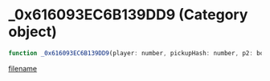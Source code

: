 # _0x616093EC6B139DD9 (Category object)

```js
function _0x616093EC6B139DD9(player: number, pickupHash: number, p2: boolean): void
```

[filename](_0x616093EC6B139DD9_m.md ':include')
